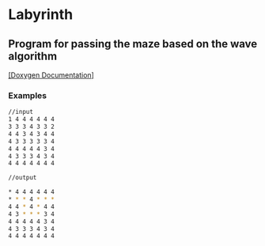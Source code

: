 # Labyrinth 
## Program for passing the maze based on the wave algorithm

[[Doxygen Documentation]](https://aremneva.github.io/Labyrinth/html/)
### Examples
```bash
//input
1 4 4 4 4 4 4
3 3 3 4 3 3 2
4 4 3 4 3 4 4
4 3 3 3 3 3 4
4 4 4 4 4 3 4
4 3 3 3 4 3 4
4 4 4 4 4 4 4

//output

* 4 4 4 4 4 4
* * * 4 * * *
4 4 * 4 * 4 4
4 3 * * * 3 4
4 4 4 4 4 3 4
4 3 3 3 4 3 4
4 4 4 4 4 4 4

```
